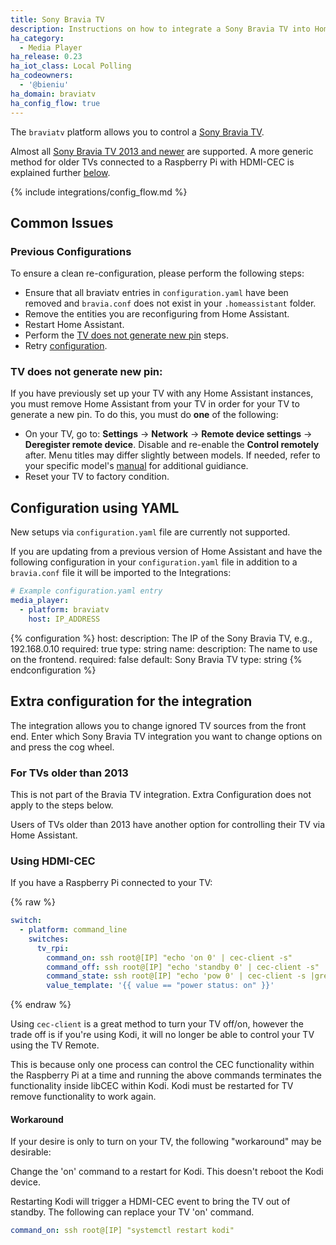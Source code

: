 ```yaml
---
title: Sony Bravia TV
description: Instructions on how to integrate a Sony Bravia TV into Home Assistant.
ha_category:
  - Media Player
ha_release: 0.23
ha_iot_class: Local Polling
ha_codeowners:
  - '@bieniu'
ha_domain: braviatv
ha_config_flow: true
---
```


The `braviatv` platform allows you to control a [Sony Bravia TV](https://www.sony.com/).

Almost all [Sony Bravia TV 2013 and newer](https://info.tvsideview.sony.net/en_ww/home_device.html#bravia) are supported. A more generic method for older TVs connected to a Raspberry Pi with HDMI-CEC is explained further [below](#for-tvs-older-than-2013).

{% include integrations/config_flow.md %}

## Common Issues

### Previous Configurations

To ensure a clean re-configuration, please perform the following steps:

- Ensure that all braviatv entries in `configuration.yaml` have been removed and `bravia.conf` does not exist in your `.homeassistant` folder.
- Remove the entities you are reconfiguring from Home Assistant.
- Restart Home Assistant.
- Perform the [TV does not generate new pin](#tv-does-not-generate-new-pin) steps.
- Retry [configuration](#configuration).

### TV does not generate new pin:

If you have previously set up your TV with any Home Assistant instances, you must remove Home Assistant from your TV in order for your TV to generate a new pin. To do this, you must do **one** of the following:

- On your TV, go to: **Settings** -> **Network** -> **Remote device settings** -> **Deregister remote device**. Disable and re-enable the **Control remotely** after. Menu titles may differ slightly between models. If needed, refer to your specific model's [manual](https://www.sony.com/electronics/support/manuals) for additional guidiance.
- Reset your TV to factory condition.

## Configuration using YAML

<div class='note warning'>

New setups via `configuration.yaml` file are currently not supported.

</div>

If you are updating from a previous version of Home Assistant and have the following configuration in your `configuration.yaml` file in addition to a `bravia.conf` file it will be imported to the Integrations:

```yaml
# Example configuration.yaml entry
media_player:
  - platform: braviatv
    host: IP_ADDRESS
```

{% configuration %}
host:
  description: The IP of the Sony Bravia TV, e.g., 192.168.0.10
  required: true
  type: string
name:
  description: The name to use on the frontend.
  required: false
  default: Sony Bravia TV
  type: string
{% endconfiguration %}


## Extra configuration for the integration

The integration allows you to change ignored TV sources from the front end. Enter which Sony Bravia TV integration you want to change options on and press the cog wheel.

### For TVs older than 2013

<div class='note warning'>
  
This is not part of the Bravia TV integration. Extra Configuration does not apply to the steps below.

</div>

Users of TVs older than 2013 have another option for controlling their TV via Home Assistant.

### Using HDMI-CEC

If you have a Raspberry Pi connected to your TV:


{% raw %}

```yaml
switch:
  - platform: command_line
    switches:
      tv_rpi:
        command_on: ssh root@[IP] "echo 'on 0' | cec-client -s"
        command_off: ssh root@[IP] "echo 'standby 0' | cec-client -s"
        command_state: ssh root@[IP] "echo 'pow 0' | cec-client -s |grep 'power status:'"
        value_template: '{{ value == "power status: on" }}'
```

{% endraw %}

Using `cec-client` is a great method to turn your TV off/on, however the trade off is if you're using Kodi, it will no longer be able to control your TV using the TV Remote.

This is because only one process can control the CEC functionality within the Raspberry Pi at a time and running the above commands terminates the functionality inside libCEC within Kodi. Kodi must be restarted for TV remove functionality to work again.

#### Workaround

If your desire is only to turn on your TV, the following "workaround" may be desirable:

Change the 'on' command to a restart for Kodi. This doesn't reboot the Kodi device.

Restarting Kodi will trigger a HDMI-CEC event to bring the TV out of standby. The following can replace your TV 'on' command.

```yaml
command_on: ssh root@[IP] "systemctl restart kodi"
```

